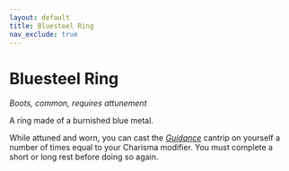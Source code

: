 ```yaml
---
layout: default
title: Bluesteel Ring
nav_exclude: true
---
```


# Bluesteel Ring

*Boots, common, requires attunement*

A ring made of a burnished blue metal.

While attuned and worn, you can cast the [*Guidance*](../srd_spells/light) cantrip on yourself a number of times equal to your Charisma modifier. You must complete a short or long rest before doing so again.